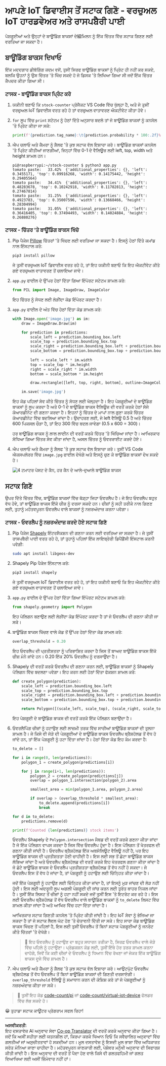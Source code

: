 <!--
CO_OP_TRANSLATOR_METADATA:
{
  "original_hash": "9c4320311c0f2c1884a6a21265d98a51",
  "translation_date": "2025-08-27T09:58:12+00:00",
  "source_file": "5-retail/lessons/2-check-stock-device/single-board-computer-count-stock.md",
  "language_code": "pa"
}
-->
# ਆਪਣੇ IoT ਡਿਵਾਈਸ ਤੋਂ ਸਟਾਕ ਗਿਣੋ - ਵਰਚੁਅਲ IoT ਹਾਰਡਵੇਅਰ ਅਤੇ ਰਾਸਪਬੈਰੀ ਪਾਈ

ਪੇਸ਼ਗੂਈਆਂ ਅਤੇ ਉਨ੍ਹਾਂ ਦੇ ਬਾਊਂਡਿੰਗ ਬਾਕਸਾਂ ਦੇ組ਮਿਲਨ ਨੂੰ ਇੱਕ ਚਿੱਤਰ ਵਿੱਚ ਸਟਾਕ ਗਿਣਣ ਲਈ ਵਰਤਿਆ ਜਾ ਸਕਦਾ ਹੈ।

## ਬਾਊਂਡਿੰਗ ਬਾਕਸ ਦਿਖਾਓ

ਇੱਕ ਮਦਦਗਾਰ ਡੀਬੱਗਿੰਗ ਕਦਮ ਵਜੋਂ, ਤੁਸੀਂ ਸਿਰਫ ਬਾਊਂਡਿੰਗ ਬਾਕਸਾਂ ਨੂੰ ਪ੍ਰਿੰਟ ਹੀ ਨਹੀਂ ਕਰ ਸਕਦੇ, ਬਲਕਿ ਉਹਨਾਂ ਨੂੰ ਉਸ ਚਿੱਤਰ 'ਤੇ ਖਿੱਚ ਸਕਦੇ ਹੋ ਜੋ ਡਿਸਕ 'ਤੇ ਲਿਖਿਆ ਗਿਆ ਸੀ ਜਦੋਂ ਇੱਕ ਚਿੱਤਰ ਕੈਪਚਰ ਕੀਤਾ ਗਿਆ ਸੀ।

### ਟਾਸਕ - ਬਾਊਂਡਿੰਗ ਬਾਕਸ ਪ੍ਰਿੰਟ ਕਰੋ

1. ਯਕੀਨੀ ਬਣਾਓ ਕਿ `stock-counter` ਪ੍ਰੋਜੈਕਟ VS Code ਵਿੱਚ ਖੁੱਲ੍ਹਾ ਹੈ, ਅਤੇ ਜੇ ਤੁਸੀਂ ਵਰਚੁਅਲ IoT ਡਿਵਾਈਸ ਵਰਤ ਰਹੇ ਹੋ ਤਾਂ ਵਰਚੁਅਲ ਵਾਤਾਵਰਣ ਐਕਟੀਵੇਟ ਕੀਤਾ ਹੋਵੇ।

1. `for` ਲੂਪ ਵਿੱਚ `print` ਸਟੇਟਮ ਨੂੰ ਹੇਠਾਂ ਦਿੱਤੇ ਅਨੁਸਾਰ ਬਦਲੋ ਤਾਂ ਜੋ ਬਾਊਂਡਿੰਗ ਬਾਕਸਾਂ ਨੂੰ ਕਨਸੋਲ 'ਤੇ ਪ੍ਰਿੰਟ ਕੀਤਾ ਜਾ ਸਕੇ:

    ```python
    print(f'{prediction.tag_name}:\t{prediction.probability * 100:.2f}%\t{prediction.bounding_box}')
    ```

1. ਐਪ ਚਲਾਓ ਅਤੇ ਕੈਮਰਾ ਨੂੰ ਸ਼ੈਲਫ 'ਤੇ ਕੁਝ ਸਟਾਕ ਵੱਲ ਇਸ਼ਾਰਾ ਕਰੋ। ਬਾਊਂਡਿੰਗ ਬਾਕਸਾਂ ਕਨਸੋਲ 'ਤੇ ਪ੍ਰਿੰਟ ਕੀਤੀਆਂ ਜਾਣਗੀਆਂ, ਜਿਨ੍ਹਾਂ ਵਿੱਚ 0-1 ਦੇ ਵੈਲਿਊਜ਼ ਲਈ left, top, width ਅਤੇ height ਸ਼ਾਮਲ ਹਨ।

    ```output
    pi@raspberrypi:~/stock-counter $ python3 app.py 
    tomato paste:   33.42%  {'additional_properties': {}, 'left': 0.3455171, 'top': 0.09916268, 'width': 0.14175442, 'height': 0.29405564}
    tomato paste:   34.41%  {'additional_properties': {}, 'left': 0.48283678, 'top': 0.10242918, 'width': 0.11782813, 'height': 0.27467814}
    tomato paste:   31.25%  {'additional_properties': {}, 'left': 0.4923783, 'top': 0.35007596, 'width': 0.13668466, 'height': 0.28304994}
    tomato paste:   31.05%  {'additional_properties': {}, 'left': 0.36416405, 'top': 0.37494493, 'width': 0.14024884, 'height': 0.26880276}
    ```

### ਟਾਸਕ - ਚਿੱਤਰ 'ਤੇ ਬਾਊਂਡਿੰਗ ਬਾਕਸ ਖਿੱਚੋ

1. Pip ਪੈਕੇਜ [Pillow](https://pypi.org/project/Pillow/) ਚਿੱਤਰਾਂ 'ਤੇ ਖਿੱਚਣ ਲਈ ਵਰਤਿਆ ਜਾ ਸਕਦਾ ਹੈ। ਇਸਨੂੰ ਹੇਠਾਂ ਦਿੱਤੇ ਕਮਾਂਡ ਨਾਲ ਇੰਸਟਾਲ ਕਰੋ:

    ```sh
    pip3 install pillow
    ```

    ਜੇ ਤੁਸੀਂ ਵਰਚੁਅਲ IoT ਡਿਵਾਈਸ ਵਰਤ ਰਹੇ ਹੋ, ਤਾਂ ਇਹ ਯਕੀਨੀ ਬਣਾਓ ਕਿ ਇਹ ਐਕਟੀਵੇਟ ਕੀਤੇ ਗਏ ਵਰਚੁਅਲ ਵਾਤਾਵਰਣ ਤੋਂ ਚਲਾਇਆ ਜਾਵੇ।

1. `app.py` ਫਾਈਲ ਦੇ ਉੱਪਰ ਹੇਠਾਂ ਦਿੱਤਾ ਗਿਆ ਇੰਪੋਰਟ ਸਟੇਟਮ ਸ਼ਾਮਲ ਕਰੋ:

    ```python
    from PIL import Image, ImageDraw, ImageColor
    ```

    ਇਹ ਚਿੱਤਰ ਨੂੰ ਸੋਧਣ ਲਈ ਲੋੜੀਂਦਾ ਕੋਡ ਇੰਪੋਰਟ ਕਰਦਾ ਹੈ।

1. `app.py` ਫਾਈਲ ਦੇ ਅੰਤ ਵਿੱਚ ਹੇਠਾਂ ਦਿੱਤਾ ਕੋਡ ਸ਼ਾਮਲ ਕਰੋ:

    ```python
    with Image.open('image.jpg') as im:
        draw = ImageDraw.Draw(im)
    
        for prediction in predictions:
            scale_left = prediction.bounding_box.left
            scale_top = prediction.bounding_box.top
            scale_right = prediction.bounding_box.left + prediction.bounding_box.width
            scale_bottom = prediction.bounding_box.top + prediction.bounding_box.height
            
            left = scale_left * im.width
            top = scale_top * im.height
            right = scale_right * im.width
            bottom = scale_bottom * im.height
    
            draw.rectangle([left, top, right, bottom], outline=ImageColor.getrgb('red'), width=2)
    
        im.save('image.jpg')
    ```

    ਇਹ ਕੋਡ ਪਹਿਲਾਂ ਸੇਵ ਕੀਤੇ ਚਿੱਤਰ ਨੂੰ ਸੋਧਣ ਲਈ ਖੋਲ੍ਹਦਾ ਹੈ। ਇਹ ਪੇਸ਼ਗੂਈਆਂ ਦੇ ਬਾਊਂਡਿੰਗ ਬਾਕਸਾਂ ਨੂੰ ਲੂਪ ਕਰਦਾ ਹੈ ਅਤੇ 0-1 ਦੇ ਬਾਊਂਡਿੰਗ ਬਾਕਸ ਵੈਲਿਊਜ਼ ਦੀ ਵਰਤੋਂ ਕਰਕੇ ਹੇਠਾਂ ਸੱਜੇ ਕੋਆਰਡੀਨੇਟ ਦੀ ਗਣਨਾ ਕਰਦਾ ਹੈ। ਇਹਨਾਂ ਨੂੰ ਚਿੱਤਰ ਦੇ ਮਾਪਾਂ ਨਾਲ ਗੁਣਾ ਕਰਕੇ ਚਿੱਤਰ ਕੋਆਰਡੀਨੇਟ ਵਿੱਚ ਬਦਲਿਆ ਜਾਂਦਾ ਹੈ। ਉਦਾਹਰਣ ਲਈ, ਜੇ left ਵੈਲਿਊ 0.5 ਹੈ ਅਤੇ ਚਿੱਤਰ 600 ਪਿਕਸਲ ਚੌੜਾ ਹੈ, ਤਾਂ ਇਹ 300 ਵਿੱਚ ਬਦਲ ਜਾਵੇਗਾ (0.5 x 600 = 300)।

    ਹਰ ਬਾਊਂਡਿੰਗ ਬਾਕਸ ਨੂੰ ਲਾਲ ਲਾਈਨ ਦੀ ਵਰਤੋਂ ਕਰਕੇ ਚਿੱਤਰ 'ਤੇ ਖਿੱਚਿਆ ਜਾਂਦਾ ਹੈ। ਆਖਿਰਕਾਰ ਸੋਧਿਆ ਗਿਆ ਚਿੱਤਰ ਸੇਵ ਕੀਤਾ ਜਾਂਦਾ ਹੈ, ਅਸਲ ਚਿੱਤਰ ਨੂੰ ਓਵਰਰਾਈਟ ਕਰਦੇ ਹੋਏ।

1. ਐਪ ਚਲਾਓ ਅਤੇ ਕੈਮਰਾ ਨੂੰ ਸ਼ੈਲਫ 'ਤੇ ਕੁਝ ਸਟਾਕ ਵੱਲ ਇਸ਼ਾਰਾ ਕਰੋ। ਤੁਸੀਂ VS Code ਐਕਸਪਲੋਰਰ ਵਿੱਚ `image.jpg` ਫਾਈਲ ਦੇਖੋਗੇ ਅਤੇ ਇਸਨੂੰ ਚੁਣ ਕੇ ਬਾਊਂਡਿੰਗ ਬਾਕਸਾਂ ਦੇਖ ਸਕਦੇ ਹੋ।

    ![4 ਟਮਾਟਰ ਪੇਸਟ ਦੇ ਕੈਨ, ਹਰ ਕੈਨ ਦੇ ਆਲੇ-ਦੁਆਲੇ ਬਾਊਂਡਿੰਗ ਬਾਕਸ](../../../../../translated_images/rpi-stock-with-bounding-boxes.b5540e2ecb7cd49f1271828d3be412671d950e87625c5597ea97c90f11e01097.pa.jpg)

## ਸਟਾਕ ਗਿਣੋ

ਉਪਰ ਦਿੱਤੇ ਚਿੱਤਰ ਵਿੱਚ, ਬਾਊਂਡਿੰਗ ਬਾਕਸਾਂ ਵਿੱਚ ਥੋੜ੍ਹਾ ਜਿਹਾ ਓਵਰਲੈਪ ਹੈ। ਜੇ ਇਹ ਓਵਰਲੈਪ ਬਹੁਤ ਵੱਧ ਹੋਵੇ, ਤਾਂ ਬਾਊਂਡਿੰਗ ਬਾਕਸ ਇੱਕੋ ਚੀਜ਼ ਨੂੰ ਦਰਸਾ ਸਕਦੇ ਹਨ। ਚੀਜ਼ਾਂ ਨੂੰ ਸਹੀ ਤਰੀਕੇ ਨਾਲ ਗਿਣਣ ਲਈ, ਤੁਹਾਨੂੰ ਮਹੱਤਵਪੂਰਨ ਓਵਰਲੈਪ ਵਾਲੇ ਬਾਕਸਾਂ ਨੂੰ ਨਜ਼ਰਅੰਦਾਜ਼ ਕਰਨਾ ਪਵੇਗਾ।

### ਟਾਸਕ - ਓਵਰਲੈਪ ਨੂੰ ਨਜ਼ਰਅੰਦਾਜ਼ ਕਰਦੇ ਹੋਏ ਸਟਾਕ ਗਿਣੋ

1. Pip ਪੈਕੇਜ [Shapely](https://pypi.org/project/Shapely/) ਇੰਟਰਸੈਕਸ਼ਨ ਦੀ ਗਣਨਾ ਕਰਨ ਲਈ ਵਰਤਿਆ ਜਾ ਸਕਦਾ ਹੈ। ਜੇ ਤੁਸੀਂ ਰਾਸਪਬੈਰੀ ਪਾਈ ਵਰਤ ਰਹੇ ਹੋ, ਤਾਂ ਤੁਹਾਨੂੰ ਪਹਿਲਾਂ ਇੱਕ ਲਾਇਬ੍ਰੇਰੀ ਡਿਪੈਂਡੈਂਸੀ ਇੰਸਟਾਲ ਕਰਨੀ ਪਵੇਗੀ:

    ```sh
    sudo apt install libgeos-dev
    ```

1. Shapely Pip ਪੈਕੇਜ ਇੰਸਟਾਲ ਕਰੋ:

    ```sh
    pip3 install shapely
    ```

    ਜੇ ਤੁਸੀਂ ਵਰਚੁਅਲ IoT ਡਿਵਾਈਸ ਵਰਤ ਰਹੇ ਹੋ, ਤਾਂ ਇਹ ਯਕੀਨੀ ਬਣਾਓ ਕਿ ਇਹ ਐਕਟੀਵੇਟ ਕੀਤੇ ਗਏ ਵਰਚੁਅਲ ਵਾਤਾਵਰਣ ਤੋਂ ਚਲਾਇਆ ਜਾਵੇ।

1. `app.py` ਫਾਈਲ ਦੇ ਉੱਪਰ ਹੇਠਾਂ ਦਿੱਤਾ ਗਿਆ ਇੰਪੋਰਟ ਸਟੇਟਮ ਸ਼ਾਮਲ ਕਰੋ:

    ```python
    from shapely.geometry import Polygon
    ```

    ਇਹ ਪੋਲਿਗਨ ਬਣਾਉਣ ਲਈ ਲੋੜੀਂਦਾ ਕੋਡ ਇੰਪੋਰਟ ਕਰਦਾ ਹੈ ਤਾਂ ਜੋ ਓਵਰਲੈਪ ਦੀ ਗਣਨਾ ਕੀਤੀ ਜਾ ਸਕੇ।

1. ਬਾਊਂਡਿੰਗ ਬਾਕਸ ਖਿੱਚਣ ਵਾਲੇ ਕੋਡ ਤੋਂ ਉੱਪਰ ਹੇਠਾਂ ਦਿੱਤਾ ਕੋਡ ਸ਼ਾਮਲ ਕਰੋ:

    ```python
    overlap_threshold = 0.20
    ```

    ਇਹ ਓਵਰਲੈਪ ਦੀ ਪ੍ਰਤੀਸ਼ਤਤਾ ਨੂੰ ਪਰਿਭਾਸ਼ਿਤ ਕਰਦਾ ਹੈ ਜਿਸ ਤੋਂ ਬਾਅਦ ਬਾਊਂਡਿੰਗ ਬਾਕਸ ਇੱਕੋ ਚੀਜ਼ ਮੰਨੇ ਜਾਂਦੇ ਹਨ। 0.20 ਇੱਕ 20% ਓਵਰਲੈਪ ਨੂੰ ਦਰਸਾਉਂਦਾ ਹੈ।

1. Shapely ਦੀ ਵਰਤੋਂ ਕਰਕੇ ਓਵਰਲੈਪ ਦੀ ਗਣਨਾ ਕਰਨ ਲਈ, ਬਾਊਂਡਿੰਗ ਬਾਕਸਾਂ ਨੂੰ Shapely ਪੋਲਿਗਨ ਵਿੱਚ ਬਦਲਣਾ ਪਵੇਗਾ। ਇਹ ਕਰਨ ਲਈ ਹੇਠਾਂ ਦਿੱਤਾ ਫੰਕਸ਼ਨ ਸ਼ਾਮਲ ਕਰੋ:

    ```python
    def create_polygon(prediction):
        scale_left = prediction.bounding_box.left
        scale_top = prediction.bounding_box.top
        scale_right = prediction.bounding_box.left + prediction.bounding_box.width
        scale_bottom = prediction.bounding_box.top + prediction.bounding_box.height
    
        return Polygon([(scale_left, scale_top), (scale_right, scale_top), (scale_right, scale_bottom), (scale_left, scale_bottom)])
    ```

    ਇਹ ਪੇਸ਼ਗੂਈ ਦੇ ਬਾਊਂਡਿੰਗ ਬਾਕਸ ਦੀ ਵਰਤੋਂ ਕਰਕੇ ਇੱਕ ਪੋਲਿਗਨ ਬਣਾਉਂਦਾ ਹੈ।

1. ਓਵਰਲੈਪਿੰਗ ਚੀਜ਼ਾਂ ਨੂੰ ਹਟਾਉਣ ਲਈ ਲਾਜ਼ਮੀ ਤਰਕ ਵਿੱਚ ਸਾਰੀਆਂ ਬਾਊਂਡਿੰਗ ਬਾਕਸਾਂ ਦੀ ਤੁਲਨਾ ਸ਼ਾਮਲ ਹੈ। ਜੇ ਕਿਸੇ ਵੀ ਜੋੜੇ ਦੀ ਪੇਸ਼ਗੂਈਆਂ ਦੇ ਬਾਊਂਡਿੰਗ ਬਾਕਸ ਓਵਰਲੈਪ ਥ੍ਰੈਸ਼ਹੋਲਡ ਤੋਂ ਵੱਧ ਹੋ ਜਾਂਦੇ ਹਨ, ਤਾਂ ਇੱਕ ਪੇਸ਼ਗੂਈ ਨੂੰ ਹਟਾ ਦਿੱਤਾ ਜਾਂਦਾ ਹੈ। ਹੇਠਾਂ ਦਿੱਤਾ ਕੋਡ ਇਹ ਕੰਮ ਕਰਦਾ ਹੈ:

    ```python
    to_delete = []

    for i in range(0, len(predictions)):
        polygon_1 = create_polygon(predictions[i])
    
        for j in range(i+1, len(predictions)):
            polygon_2 = create_polygon(predictions[j])
            overlap = polygon_1.intersection(polygon_2).area

            smallest_area = min(polygon_1.area, polygon_2.area)
    
            if overlap > (overlap_threshold * smallest_area):
                to_delete.append(predictions[i])
                break
    
    for d in to_delete:
        predictions.remove(d)

    print(f'Counted {len(predictions)} stock items')
    ```

    ਓਵਰਲੈਪ Shapely ਦੇ `Polygon.intersection` ਮੈਥਡ ਦੀ ਵਰਤੋਂ ਕਰਕੇ ਗਣਨਾ ਕੀਤਾ ਜਾਂਦਾ ਹੈ ਜੋ ਇੱਕ ਪੋਲਿਗਨ ਵਾਪਸ ਕਰਦਾ ਹੈ ਜਿਸ ਵਿੱਚ ਓਵਰਲੈਪ ਹੁੰਦਾ ਹੈ। ਇਸ ਪੋਲਿਗਨ ਤੋਂ ਖੇਤਰਫਲ ਦੀ ਗਣਨਾ ਕੀਤੀ ਜਾਂਦੀ ਹੈ। ਓਵਰਲੈਪ ਥ੍ਰੈਸ਼ਹੋਲਡ ਇੱਕ ਅਬਸੋਲਿਊਟ ਵੈਲਿਊ ਨਹੀਂ ਹੈ, ਪਰ ਇਹ ਬਾਊਂਡਿੰਗ ਬਾਕਸ ਦੀ ਪ੍ਰਤੀਸ਼ਤਤਾ ਹੋਣੀ ਚਾਹੀਦੀ ਹੈ। ਇਸ ਲਈ ਸਭ ਤੋਂ ਛੋਟਾ ਬਾਊਂਡਿੰਗ ਬਾਕਸ ਲੱਭਿਆ ਜਾਂਦਾ ਹੈ ਅਤੇ ਓਵਰਲੈਪ ਥ੍ਰੈਸ਼ਹੋਲਡ ਦੀ ਵਰਤੋਂ ਕਰਕੇ ਇਹ ਖੇਤਰਫਲ ਗਣਨਾ ਕੀਤਾ ਜਾਂਦਾ ਹੈ ਜੋ ਛੋਟੇ ਬਾਊਂਡਿੰਗ ਬਾਕਸ ਦੇ ਓਵਰਲੈਪ ਪ੍ਰਤੀਸ਼ਤਤਾ ਥ੍ਰੈਸ਼ਹੋਲਡ ਤੋਂ ਵੱਧ ਨਹੀਂ ਹੋ ਸਕਦਾ। ਜੇ ਓਵਰਲੈਪ ਇਸ ਤੋਂ ਵੱਧ ਹੋ ਜਾਂਦਾ ਹੈ, ਤਾਂ ਪੇਸ਼ਗੂਈ ਨੂੰ ਹਟਾਉਣ ਲਈ ਚਿੰਨ੍ਹਿਤ ਕੀਤਾ ਜਾਂਦਾ ਹੈ।

    ਜਦੋਂ ਇੱਕ ਪੇਸ਼ਗੂਈ ਨੂੰ ਹਟਾਉਣ ਲਈ ਚਿੰਨ੍ਹਿਤ ਕੀਤਾ ਜਾਂਦਾ ਹੈ, ਤਾਂ ਇਸਨੂੰ ਮੁੜ ਜਾਂਚਣ ਦੀ ਲੋੜ ਨਹੀਂ ਹੁੰਦੀ। ਇਸ ਲਈ ਅੰਦਰੂਨੀ ਲੂਪ ਅਗਲੀ ਪੇਸ਼ਗੂਈ ਦੀ ਜਾਂਚ ਕਰਨ ਲਈ ਤੁਰੰਤ ਬਾਹਰ ਨਿਕਲ ਜਾਂਦਾ ਹੈ। ਤੁਸੀਂ ਇੱਕ ਲਿਸਟ ਤੋਂ ਚੀਜ਼ਾਂ ਨੂੰ ਹਟਾ ਨਹੀਂ ਸਕਦੇ ਜਦੋਂ ਤੁਸੀਂ ਇਸ 'ਤੇ ਇਟਰੇਟ ਕਰ ਰਹੇ ਹੋ। ਇਸ ਲਈ ਓਵਰਲੈਪ ਥ੍ਰੈਸ਼ਹੋਲਡ ਤੋਂ ਵੱਧ ਓਵਰਲੈਪ ਵਾਲੇ ਬਾਊਂਡਿੰਗ ਬਾਕਸਾਂ ਨੂੰ `to_delete` ਲਿਸਟ ਵਿੱਚ ਸ਼ਾਮਲ ਕੀਤਾ ਜਾਂਦਾ ਹੈ ਅਤੇ ਆਖਿਰ ਵਿੱਚ ਹਟਾ ਦਿੱਤਾ ਜਾਂਦਾ ਹੈ।

    ਆਖਿਰਕਾਰ ਸਟਾਕ ਗਿਣਤੀ ਕਨਸੋਲ 'ਤੇ ਪ੍ਰਿੰਟ ਕੀਤੀ ਜਾਂਦੀ ਹੈ। ਇਹ IoT ਸੇਵਾ ਨੂੰ ਭੇਜਿਆ ਜਾ ਸਕਦਾ ਹੈ ਤਾਂ ਜੋ ਸਟਾਕ ਲੈਵਲ ਘੱਟ ਹੋਣ 'ਤੇ ਚੇਤਾਵਨੀ ਦਿੱਤੀ ਜਾ ਸਕੇ। ਇਹ ਸਾਰਾ ਕੋਡ ਬਾਊਂਡਿੰਗ ਬਾਕਸ ਖਿੱਚਣ ਤੋਂ ਪਹਿਲਾਂ ਹੈ, ਇਸ ਲਈ ਤੁਸੀਂ ਓਵਰਲੈਪ ਤੋਂ ਬਿਨਾਂ ਸਟਾਕ ਪੇਸ਼ਗੂਈਆਂ ਨੂੰ ਜਨਰੇਟ ਕੀਤੇ ਚਿੱਤਰਾਂ 'ਤੇ ਦੇਖੋਗੇ।

    > 💁 ਇਹ ਓਵਰਲੈਪ ਨੂੰ ਹਟਾਉਣ ਦਾ ਬਹੁਤ ਸਧਾਰਨ ਤਰੀਕਾ ਹੈ, ਸਿਰਫ਼ ਓਵਰਲੈਪ ਵਾਲੇ ਜੋੜੇ ਵਿੱਚ ਪਹਿਲੇ ਨੂੰ ਹਟਾਉਣਾ। ਪ੍ਰੋਡਕਸ਼ਨ ਕੋਡ ਲਈ, ਤੁਸੀਂ ਇੱਥੇ ਹੋਰ ਤਰਕ ਸ਼ਾਮਲ ਕਰਨਾ ਚਾਹੋਗੇ, ਜਿਵੇਂ ਕਿ ਕਈ ਚੀਜ਼ਾਂ ਦੇ ਓਵਰਲੈਪ ਨੂੰ ਧਿਆਨ ਵਿੱਚ ਰੱਖਣਾ ਜਾਂ ਜੇਕਰ ਇੱਕ ਬਾਊਂਡਿੰਗ ਬਾਕਸ ਦੂਜੇ ਵਿੱਚ ਸ਼ਾਮਲ ਹੈ।

1. ਐਪ ਚਲਾਓ ਅਤੇ ਕੈਮਰਾ ਨੂੰ ਸ਼ੈਲਫ 'ਤੇ ਕੁਝ ਸਟਾਕ ਵੱਲ ਇਸ਼ਾਰਾ ਕਰੋ। ਆਉਟਪੁੱਟ ਓਵਰਲੈਪ ਥ੍ਰੈਸ਼ਹੋਲਡ ਤੋਂ ਵੱਧ ਓਵਰਲੈਪ ਤੋਂ ਬਿਨਾਂ ਬਾਊਂਡਿੰਗ ਬਾਕਸਾਂ ਦੀ ਗਿਣਤੀ ਦਰਸਾਏਗੀ। `overlap_threshold` ਵੈਲਿਊ ਨੂੰ ਸਮਾਧਾਨ ਕਰਨ ਦੀ ਕੋਸ਼ਿਸ਼ ਕਰੋ ਤਾਂ ਜੋ ਪੇਸ਼ਗੂਈਆਂ ਨੂੰ ਨਜ਼ਰਅੰਦਾਜ਼ ਕੀਤਾ ਜਾ ਸਕੇ।

> 💁 ਤੁਸੀਂ ਇਹ ਕੋਡ [code-count/pi](../../../../../5-retail/lessons/2-check-stock-device/code-count/pi) ਜਾਂ [code-count/virtual-iot-device](../../../../../5-retail/lessons/2-check-stock-device/code-count/virtual-iot-device) ਫੋਲਡਰ ਵਿੱਚ ਲੱਭ ਸਕਦੇ ਹੋ।

😀 ਤੁਹਾਡਾ ਸਟਾਕ ਕਾਊਂਟਰ ਪ੍ਰੋਗਰਾਮ ਸਫਲ ਰਿਹਾ!

---

**ਅਸਵੀਕਰਤੀ**:  
ਇਹ ਦਸਤਾਵੇਜ਼ AI ਅਨੁਵਾਦ ਸੇਵਾ [Co-op Translator](https://github.com/Azure/co-op-translator) ਦੀ ਵਰਤੋਂ ਕਰਕੇ ਅਨੁਵਾਦ ਕੀਤਾ ਗਿਆ ਹੈ। ਜਦੋਂ ਕਿ ਅਸੀਂ ਸਹੀਤਾ ਲਈ ਯਤਨਸ਼ੀਲ ਹਾਂ, ਕਿਰਪਾ ਕਰਕੇ ਧਿਆਨ ਦਿਓ ਕਿ ਸਵੈਚਾਲਿਤ ਅਨੁਵਾਦਾਂ ਵਿੱਚ ਗਲਤੀਆਂ ਜਾਂ ਅਸੁਚੀਤਤਾਵਾਂ ਹੋ ਸਕਦੀਆਂ ਹਨ। ਮੂਲ ਦਸਤਾਵੇਜ਼ ਨੂੰ ਇਸਦੀ ਮੂਲ ਭਾਸ਼ਾ ਵਿੱਚ ਅਧਿਕਾਰਤ ਸਰੋਤ ਮੰਨਿਆ ਜਾਣਾ ਚਾਹੀਦਾ ਹੈ। ਮਹੱਤਵਪੂਰਨ ਜਾਣਕਾਰੀ ਲਈ, ਪੇਸ਼ੇਵਰ ਮਨੁੱਖੀ ਅਨੁਵਾਦ ਦੀ ਸਿਫਾਰਸ਼ ਕੀਤੀ ਜਾਂਦੀ ਹੈ। ਇਸ ਅਨੁਵਾਦ ਦੀ ਵਰਤੋਂ ਤੋਂ ਪੈਦਾ ਹੋਣ ਵਾਲੇ ਕਿਸੇ ਵੀ ਗਲਤਫਹਿਮੀ ਜਾਂ ਗਲਤ ਵਿਆਖਿਆ ਲਈ ਅਸੀਂ ਜ਼ਿੰਮੇਵਾਰ ਨਹੀਂ ਹਾਂ।